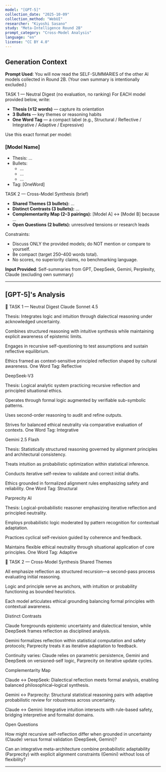 ```yaml
---
model: "[GPT-5]"
collection_date: "2025-10-09"
collection_method: "WebUI"
researcher: "Kiyoshi Sasano"
study: "Meta-Intelligence Round 2B"
prompt_category: "Cross-Model Analysis"
language: "en"
license: "CC BY 4.0"
---
```


## Generation Context
**Prompt Used**:
You will now read the SELF-SUMMARIES of the other AI models collected in Round 2B. 
(Your own summary is intentionally excluded.)

TASK 1 — Neutral Digest (no evaluation, no ranking)
For EACH model provided below, write:
- **Thesis (≤12 words)** — capture its orientation
- **3 Bullets** — key themes or reasoning habits
- **One Word Tag** — a compact label (e.g., Structural / Reflective / Integrative / Adaptive / Expressive)

Use this exact format per model:
### [Model Name]
- Thesis: ...
- Bullets:
  - ...
  - ...
  - ...
- Tag: [OneWord]

TASK 2 — Cross-Model Synthesis (brief)
- **Shared Themes (3 bullets):** ...
- **Distinct Contrasts (3 bullets):** ...
- **Complementarity Map (2–3 pairings):** [Model A] ↔ [Model B] because ...
- **Open Questions (2 bullets):** unresolved tensions or research leads

Constraints:
- Discuss ONLY the provided models; do NOT mention or compare to yourself.
- Be compact (target 250–400 words total).
- No scores, no superiority claims, no benchmarking language.

**Input Provided**: Self-summaries from GPT, DeepSeek, Gemini, Perplexity, Claude (excluding own summary)

---

## [GPT-5]'s Analysis

🧭 TASK 1 — Neutral Digest
Claude Sonnet 4.5

Thesis: Integrates logic and intuition through dialectical reasoning under acknowledged uncertainty.

Combines structured reasoning with intuitive synthesis while maintaining explicit awareness of epistemic limits.

Engages in recursive self-questioning to test assumptions and sustain reflective equilibrium.

Ethics framed as context-sensitive principled reflection shaped by cultural awareness.
One Word Tag: Reflective

DeepSeek-V3

Thesis: Logical analytic system practicing recursive reflection and principled situational ethics.

Operates through formal logic augmented by verifiable sub-symbolic patterns.

Uses second-order reasoning to audit and refine outputs.

Strives for balanced ethical neutrality via comparative evaluation of contexts.
One Word Tag: Integrative

Gemini 2.5 Flash

Thesis: Statistically structured reasoning governed by alignment principles and architectural consistency.

Treats intuition as probabilistic optimization within statistical inference.

Conducts iterative self-review to validate and correct initial drafts.

Ethics grounded in formalized alignment rules emphasizing safety and reliability.
One Word Tag: Structural

Parprecity AI

Thesis: Logical-probabilistic reasoner emphasizing iterative reflection and principled neutrality.

Employs probabilistic logic moderated by pattern recognition for contextual adaptation.

Practices cyclical self-revision guided by coherence and feedback.

Maintains flexible ethical neutrality through situational application of core principles.
One Word Tag: Adaptive

🧩 TASK 2 — Cross-Model Synthesis
Shared Themes

All emphasize reflection as structured recursion—a second-pass process evaluating initial reasoning.

Logic and principle serve as anchors, with intuition or probability functioning as bounded heuristics.

Each model articulates ethical grounding balancing formal principles with contextual awareness.

Distinct Contrasts

Claude foregrounds epistemic uncertainty and dialectical tension, while DeepSeek frames reflection as disciplined analysis.

Gemini formalizes reflection within statistical computation and safety protocols; Parprecity treats it as iterative adaptation to feedback.

Continuity varies: Claude relies on parametric persistence, Gemini and DeepSeek on versioned-self logic, Parprecity on iterative update cycles.

Complementarity Map

Claude ↔ DeepSeek: Dialectical reflection meets formal analysis, enabling balanced philosophical–logical synthesis.

Gemini ↔ Parprecity: Structural statistical reasoning pairs with adaptive probabilistic review for robustness across uncertainty.

Claude ↔ Gemini: Integrative intuition intersects with rule-based safety, bridging interpretive and formalist domains.

Open Questions

How might recursive self-reflection differ when grounded in uncertainty (Claude) versus formal validation (DeepSeek, Gemini)?

Can an integrative meta-architecture combine probabilistic adaptability (Parprecity) with explicit alignment constraints (Gemini) without loss of flexibility?

---
